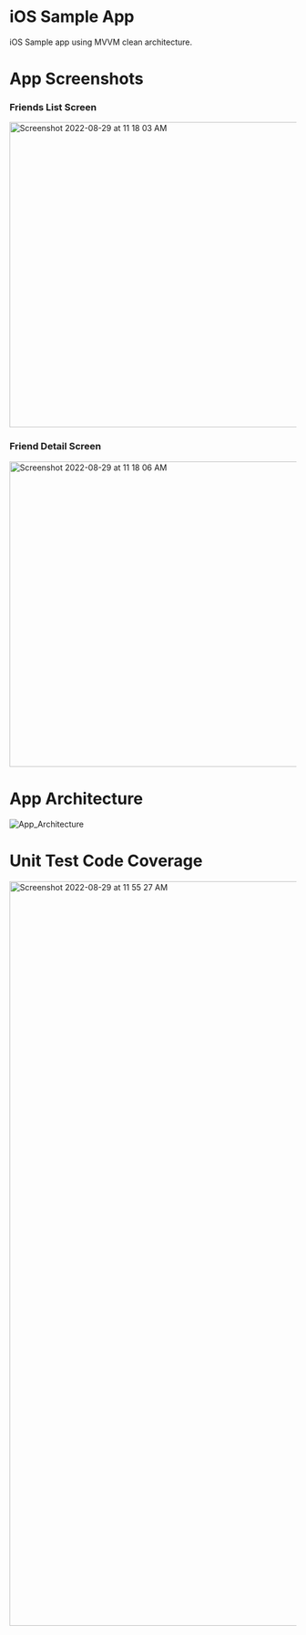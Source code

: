 # iOS Sample App
iOS Sample app using MVVM clean architecture.


# App Screenshots

### Friends List Screen
<img width="536" alt="Screenshot 2022-08-29 at 11 18 03 AM" src="https://user-images.githubusercontent.com/106140731/187135681-1c66e187-23ee-41f5-b76f-400f2026a2d1.png"> 

### Friend Detail Screen
<img width="536" alt="Screenshot 2022-08-29 at 11 18 06 AM" src="https://user-images.githubusercontent.com/106140731/187135697-6d8497a6-fc38-4d0d-823b-2fca344c8211.png">

# App Architecture


![App_Architecture](https://user-images.githubusercontent.com/106140731/187135775-4f04ee6c-abd3-4525-a1ac-24d179c13b0f.jpg)


# Unit Test Code Coverage

<img width="1307" alt="Screenshot 2022-08-29 at 11 55 27 AM" src="https://user-images.githubusercontent.com/106140731/187136535-bee750fb-3bd3-493f-95f1-bc0f35bb8e57.png">
